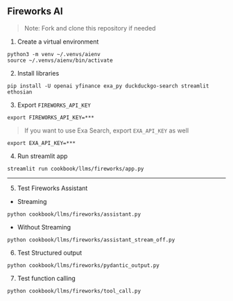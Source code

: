 ## Fireworks AI

> Note: Fork and clone this repository if needed

1. Create a virtual environment

```shell
python3 -m venv ~/.venvs/aienv
source ~/.venvs/aienv/bin/activate
```

2. Install libraries

```shell
pip install -U openai yfinance exa_py duckduckgo-search streamlit ethosian
```

3. Export `FIREWORKS_API_KEY`

```shell
export FIREWORKS_API_KEY=***
```

> If you want to use Exa Search, export `EXA_API_KEY` as well

```shell
export EXA_API_KEY=***
```

4. Run streamlit app

```shell
streamlit run cookbook/llms/fireworks/app.py
```

---

5. Test Fireworks Assistant

- Streaming

```shell
python cookbook/llms/fireworks/assistant.py
```

- Without Streaming

```shell
python cookbook/llms/fireworks/assistant_stream_off.py
```

6. Test Structured output

```shell
python cookbook/llms/fireworks/pydantic_output.py
```

7. Test function calling

```shell
python cookbook/llms/fireworks/tool_call.py
```
